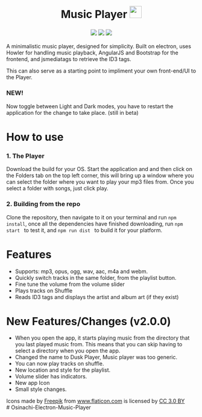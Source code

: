 
<h1 align="center">
	<br>
	 Music Player <img width = "32px" src = "https://raw.githubusercontent.com/Aveek-Saha/MusicPlayer/master/dusk.png">

</h1>

<h3 align="center">
<img src ="https://img.shields.io/github/downloads/Aveek-Saha/MusicPlayer/total.svg?style=for-the-badge">
<img src ="https://img.shields.io/github/stars/Aveek-Saha/MusicPlayer.svg?style=for-the-badge">
<img src ="https://img.shields.io/github/forks/Aveek-Saha/MusicPlayer.svg?style=for-the-badge">
</h3>

A minimalistic music player, designed for simplicity. Built on electron, uses Howler for handling music playback, AngularJS and Bootstrap for the frontend, and jsmediatags to retrieve the ID3 tags. 

This can also serve as a starting point to impliment your own front-end/UI to the Player.

### NEW!
Now toggle between Light and Dark modes, you have to restart the application for the change to take place. (still in beta)


# How to use
### 1. The Player
Download the build for your OS. Start the application and and then click on the Folders tab on the top left corner, this will bring up a window where you can select the folder where you want to play your mp3 files from. 
Once you select a folder with songs, just click play.
### 2. Building from the repo
Clone the repository, then navigate to it on your terminal and run ```npm install```, once all the dependencies have finished downloading, run ```npm start ``` to test it, and ```npm run dist ``` to build it for your platform.


# Features
<ul>
  <li>Supports: mp3, opus, ogg, wav, aac, m4a and webm.</li>
  <li>Quickly switch tracks in the same folder, from the playlist button.</li>
  <li>Fine tune the volume from the volume slider</li>
  <li>Plays tracks on Shuffle</li>
  <li>Reads ID3 tags and displays the artist and album art (if they exist)</li>
</ul>

# New Features/Changes (v2.0.0)
* When you open the app, it starts playing music from the directory that you last played music from. This means that you can skip having to select a directory when you open the app.
* Changed the name to Dusk Player, Music player was too generic.
* You can now play tracks on shuffle.
* New location and style for the playlist.
* Volume slider has indicators.
* New app Icon
* Small style changes.


<div>Icons made by <a href="http://www.freepik.com" title="Freepik">Freepik</a> from <a href="https://www.flaticon.com/" title="Flaticon">www.flaticon.com</a> is licensed by <a href="http://creativecommons.org/licenses/by/3.0/" title="Creative Commons BY 3.0" target="_blank">CC 3.0 BY</a></div>
# Osinachi-Electron-Music-Player
